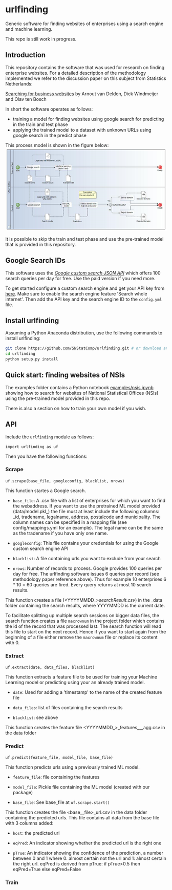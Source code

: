 # urlfinding
Generic software for finding websites of enterprises using a search engine and machine learning.

This repo is still work in progress.

## Introduction
This repository contains the software that was used for research on finding enterprise websites.
For a detailed description of the methodology implemented we refer to the
discussion paper on this subject from Statistics Netherlands:

[Searching for business websites](https://www.cbs.nl/en-gb/background/2020/01/searching-for-business-websites) by Arnout van Delden, Dick Windmeijer and Olav ten Bosch

In short the software operates as follows:
* training a model for finding websites using google search for predicting in the train and test phase
* applying the trained model to a dataset with unknown URLs using google search in the predict phase

This process model is shown in the figure below:
![process model](docs/urlfinding_process_model.png)

It is possible to skip the train and test phase and use the pre-trained model that is provided in this repository.

## Google Search IDs

This software uses the *[Google custom search JSON API](https://developers.google.com/custom-search)*
which offers 100 search queries per day for free. Use the paid version if you need more.

To get started configure a custom search engine and get your API key from [here](https://developers.google.com/custom-search/v1/overview).
Make sure to enable the search engine feature 'Search whole internet'.
Then add the API key and the search engine ID to the `config.yml` file.

## Install urlfinding

Assuming a Python Anaconda distribution, use the following commands to install urlfinding:
```bash
git clone https://github.com/SNStatComp/urlfinding.git # or download and unzip this repository
cd urlfinding
python setup.py install
```
## Quick start: finding websites of NSIs

The examples folder contains a Python notebook [examples/nsis.ipynb](examples/nsis.ipynb) showing how to search for websites of National Statistical Offices (NSIs) using the pre-trained model provided in this repo.

There is also a section on how to train your own model if you wish.

## API

Include the `urlfinding` module as follows:
```
import urlfinding as uf
```
Then you have the following functions:

### Scrape

`uf.scrape(base_file, googleconfig, blacklist, nrows)`

This function startes a Google search.

- `base_file`: A .csv file with a list of enterprises for which you want to find the webaddress. If you want to use the pretrained ML model provided (data/model.pkl_) the file must at least include the following columns: _id, tradename, legalname, address, postalcode and municipality. The column names can be specified in a mapping file (see config/mappings.yml for an example).
The legal name can be the same as the tradename if you have only one name.

- `googleconfig`: This file contains your credentials for using the Google custom search engine API

- `blacklist`: A file containing urls you want to exclude from your search

- `nrows`: Number of records to process. Google provides 100 queries per day for free. The urlfinding software issues 6 queries per record (see methodology paper reference above). Thus for example 10 enterprises 6 * 10 = 60 queries are fired. Every query returns at most 10 search results.

This function creates a file (<YYYYMMDD_>_searchResult.csv_) in the _data folder containing the search results, where YYYYMMDD is the current date.

To facilitate splitting up multiple search sessions on bigger data files, the search function creates a file `maxrownum` in the project folder which contains the id of the record that was processed last. The search function will read this file to start on the next record. Hence if you want to start again from the beginning of a file either remove the `maxrownum` file or replace its content with 0.


### Extract

`uf.extract(date, data_files, blacklist)`

This function extracts a feature file to be used for training your Machine Learning model or predicting using your an already trained model.


- `date`: Used for adding a 'timestamp' to the name of the created feature file

- `data_files`: list of files containing the search results

- `blacklist`: see above

This function creates the feature file <YYYYMMDD_>_features___agg.csv in the data folder


### Predict

`uf.predict(feature_file, model_file, base_file)`

This function predicts urls using a previously trained ML model.

- `feature_file`: file containing the features

- `model_file`: Pickle file containing the ML model (created with our package)

- `base_file`: See base_file at `uf.scrape.start()`

This function creates the file <base__file>_url.csv in the data folder containing the predicted urls. This file contains all data from the base file with 3 columns added:

- `host`: the predicted url

- `eqPred`: An indicator showing whether the predicted url is the right one

- `pTrue`: An indicator showing the confidence of the prediction, a number between 0 and 1 where 0: almost certain not the url and 1: almost certain the right url. eqPred is derived from pTrue: if pTrue>0.5 then eqPred=True else eqPred=False

### Train

